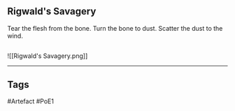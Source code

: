 ## Rigwald's Savagery
Tear the flesh from the bone.
Turn the bone to dust.
Scatter the dust to the wind.
##
![[Rigwald's Savagery.png]]

---
## Tags
#Artefact
#PoE1